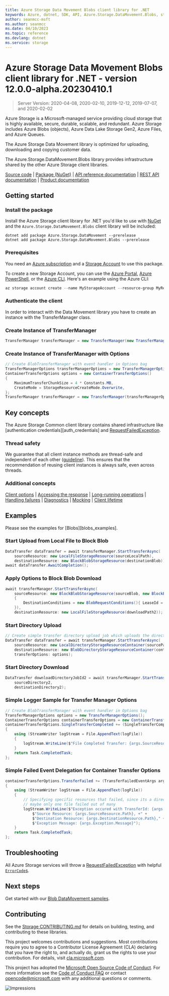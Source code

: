 ```yaml
---
title: Azure Storage Data Movement Blobs client library for .NET
keywords: Azure, dotnet, SDK, API, Azure.Storage.DataMovement.Blobs, storage
author: seanmcc-msft
ms.author: seanmcc
ms.date: 04/10/2023
ms.topic: reference
ms.devlang: dotnet
ms.service: storage
---
```

# Azure Storage Data Movement Blobs client library for .NET - version 12.0.0-alpha.20230410.1 


> Server Version: 2020-04-08, 2020-02-10, 2019-12-12, 2019-07-07, and 2020-02-02

Azure Storage is a Microsoft-managed service providing cloud storage that is
highly available, secure, durable, scalable, and redundant. Azure Storage
includes Azure Blobs (objects), Azure Data Lake Storage Gen2, Azure Files,
and Azure Queues.

The Azure Storage Data Movement library is optimized for uploading, downloading and
copying customer data.

The Azure.Storage.DataMovement.Blobs library provides infrastructure shared by the other
Azure Storage client libraries.

[Source code][source] | [Package (NuGet)][package] | [API reference documentation][docs] | [REST API documentation][rest_docs] | [Product documentation][product_docs]

## Getting started

### Install the package

Install the Azure Storage client library for .NET you'd like to use with
[NuGet][nuget] and the `Azure.Storage.DataMovement.Blobs` client library will be included:

```dotnetcli
dotnet add package Azure.Storage.DataMovement --prerelease
dotnet add package Azure.Storage.DataMovement.Blobs --prerelease
```

### Prerequisites

You need an [Azure subscription][azure_sub] and a
[Storage Account][storage_account_docs] to use this package.

To create a new Storage Account, you can use the [Azure Portal][storage_account_create_portal],
[Azure PowerShell][storage_account_create_ps], or the [Azure CLI][storage_account_create_cli].
Here's an example using the Azure CLI:

```Powershell
az storage account create --name MyStorageAccount --resource-group MyResourceGroup --location westus --sku Standard_LRS
```

### Authenticate the client
In order to interact with the Data Movement library you have to create an instance with the TransferManager class.

### Create Instance of TransferManager
```C# Snippet:CreateTransferManagerSimple
TransferManager transferManager = new TransferManager(new TransferManagerOptions());
```

### Create Instance of TransferManager with Options
```C# Snippet:CreateTransferManagerWithOptions
// Create BlobTransferManager with event handler in Options bag
TransferManagerOptions transferManagerOptions = new TransferManagerOptions();
ContainerTransferOptions options = new ContainerTransferOptions()
{
    MaximumTransferChunkSize = 4 * Constants.MB,
    CreateMode = StorageResourceCreateMode.Overwrite,
};
TransferManager transferManager = new TransferManager(transferManagerOptions);
```

## Key concepts

The Azure Storage Common client library contains shared infrastructure like
[authentication credentials][auth_credentials] and [RequestFailedException][RequestFailedException].

### Thread safety
We guarantee that all client instance methods are thread-safe and independent of each other ([guideline](https://azure.github.io/azure-sdk/dotnet_introduction.html#dotnet-service-methods-thread-safety)). This ensures that the recommendation of reusing client instances is always safe, even across threads.

### Additional concepts
<!-- CLIENT COMMON BAR -->
[Client options](https://github.com/Azure/azure-sdk-for-net/blob/main/sdk/core/Azure.Core/README.md#configuring-service-clients-using-clientoptions) |
[Accessing the response](https://github.com/Azure/azure-sdk-for-net/blob/main/sdk/core/Azure.Core/README.md#accessing-http-response-details-using-responset) |
[Long-running operations](https://github.com/Azure/azure-sdk-for-net/blob/main/sdk/core/Azure.Core/README.md#consuming-long-running-operations-using-operationt) |
[Handling failures](https://github.com/Azure/azure-sdk-for-net/blob/main/sdk/core/Azure.Core/README.md#reporting-errors-requestfailedexception) |
[Diagnostics](https://github.com/Azure/azure-sdk-for-net/blob/main/sdk/core/Azure.Core/samples/Diagnostics.md) |
[Mocking](https://github.com/Azure/azure-sdk-for-net/blob/main/sdk/core/Azure.Core/README.md#mocking) |
[Client lifetime](https://devblogs.microsoft.com/azure-sdk/lifetime-management-and-thread-safety-guarantees-of-azure-sdk-net-clients/)
<!-- CLIENT COMMON BAR -->

## Examples

Please see the examples for [Blobs][blobs_examples].

### Start Upload from Local File to Block Blob
```C# Snippet:SimpleBlobUpload
DataTransfer dataTransfer = await transferManager.StartTransferAsync(
    sourceResource: new LocalFileStorageResource(sourceLocalPath),
    destinationResource: new BlockBlobStorageResource(destinationBlob));
await dataTransfer.AwaitCompletion();
```

### Apply Options to Block Blob Download
```C# Snippet:BlockBlobDownloadOptions
await transferManager.StartTransferAsync(
    sourceResource: new BlockBlobStorageResource(sourceBlob, new BlockBlobStorageResourceOptions()
    {
        DestinationConditions = new BlobRequestConditions(){ LeaseId = "xyz" }
    }),
    destinationResource: new LocalFileStorageResource(downloadPath2));
```

### Start Directory Upload
```C# Snippet:SimpleDirectoryUpload
// Create simple transfer directory upload job which uploads the directory and the contents of that directory
DataTransfer dataTransfer = await transferManager.StartTransferAsync(
    sourceResource: new LocalDirectoryStorageResourceContainer(sourcePath),
    destinationResource: new BlobDirectoryStorageResourceContainer(container, "sample-directory2"),
    transferOptions: options);
```

### Start Directory Download
```C# Snippet:SimpleDirectoryDownload
DataTransfer downloadDirectoryJobId2 = await transferManager.StartTransferAsync(
    sourceDirectory2,
    destinationDirectory2);
```

### Simple Logger Sample for Transfer Manager Options
```C# Snippet:SimpleLoggingSample
// Create BlobTransferManager with event handler in Options bag
TransferManagerOptions options = new TransferManagerOptions();
ContainerTransferOptions containerTransferOptions = new ContainerTransferOptions();
containerTransferOptions.SingleTransferCompleted += (SingleTransferCompletedEventArgs args) =>
{
    using (StreamWriter logStream = File.AppendText(logFile))
    {
        logStream.WriteLine($"File Completed Transfer: {args.SourceResource.Path}");
    }
    return Task.CompletedTask;
};
```

### Simple Failed Event Delegation for Container Transfer Options
```C# Snippet:FailedEventDelegation
containerTransferOptions.TransferFailed += (TransferFailedEventArgs args) =>
{
    using (StreamWriter logStream = File.AppendText(logFile))
    {
        // Specifying specific resources that failed, since its a directory transfer
        // maybe only one file failed out of many
        logStream.WriteLine($"Exception occured with TransferId: {args.TransferId}," +
            $"Source Resource: {args.SourceResource.Path}, +" +
            $"Destination Resource: {args.DestinationResource.Path}," +
            $"Exception Message: {args.Exception.Message}");
    }
    return Task.CompletedTask;
};
```

## Troubleshooting

All Azure Storage services will throw a [RequestFailedException][RequestFailedException]
with helpful [`ErrorCode`s][error_codes].

## Next steps

Get started with our [Blob DataMovement samples][samples].

## Contributing

See the [Storage CONTRIBUTING.md][storage_contrib] for details on building,
testing, and contributing to these libraries.

This project welcomes contributions and suggestions.  Most contributions require
you to agree to a Contributor License Agreement (CLA) declaring that you have
the right to, and actually do, grant us the rights to use your contribution. For
details, visit [cla.microsoft.com][cla].

This project has adopted the [Microsoft Open Source Code of Conduct][coc].
For more information see the [Code of Conduct FAQ][coc_faq]
or contact [opencode@microsoft.com][coc_contact] with any
additional questions or comments.

![Impressions](https://azure-sdk-impressions.azurewebsites.net/api/impressions/azure-sdk-for-net%2Fsdk%2Fstorage%2FAzure.Storage.Common%2FREADME.png)

<!-- LINKS -->
[source]: https://github.com/Azure/azure-sdk-for-net/tree/main/sdk/storage/Azure.Storage.Common/src
[package]: https://www.nuget.org/packages/Azure.Storage.Common/
[docs]: /dotnet/api/azure.storage
[rest_docs]: /rest/api/storageservices/
[product_docs]: /azure/storage/
[nuget]: https://www.nuget.org/
[storage_account_docs]: /azure/storage/common/storage-account-overview
[storage_account_create_ps]: /azure/storage/common/storage-quickstart-create-account?tabs=azure-powershell
[storage_account_create_cli]: /azure/storage/common/storage-quickstart-create-account?tabs=azure-cli
[storage_account_create_portal]: /azure/storage/common/storage-quickstart-create-account?tabs=azure-portal
[azure_cli]: /cli/azure
[azure_sub]: https://azure.microsoft.com/free/dotnet/
[RequestFailedException]: https://github.com/Azure/azure-sdk-for-net/tree/main/sdk/core/Azure.Core/src/RequestFailedException.cs
[error_codes]: /rest/api/storageservices/common-rest-api-error-codes
[samples]: https://github.com/Azure/azure-sdk-for-net/tree/main/sdk/storage/Azure.Storage.DataMovement.Blobs/samples
[storage_contrib]: https://github.com/Azure/azure-sdk-for-net/blob/main/sdk/storage/CONTRIBUTING.md
[cla]: https://cla.microsoft.com
[coc]: https://opensource.microsoft.com/codeofconduct/
[coc_faq]: https://opensource.microsoft.com/codeofconduct/faq/
[coc_contact]: mailto:opencode@microsoft.com

